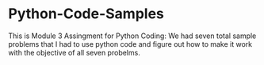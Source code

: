 # Python-Code-Samples
This is Module 3 Assingment for Python Coding: We had seven total sample problems that I had to use python code and figure out how to make it work with the objective of all seven probelms.
